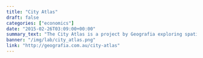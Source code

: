 ```yaml
---
title: "City Atlas"
draft: false
categories: ["economics"]
date: "2015-02-26T03:09:00+00:00"
summary_text: "The City Atlas is a project by Geografia exploring spatial patterns across metropolitan areas. It is designed to illustrate current and future employment and service accessibility."
banner: "/img/lab/city_atlas.png"
link: "http://geografia.com.au/city-atlas"
---
```

